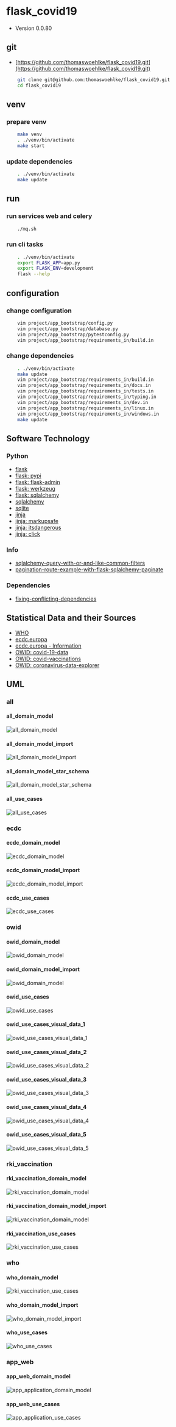 # flask_covid19

* Version 0.0.80

## git

* [https://github.com/thomaswoehlke/flask_covid19.git](https://github.com/thomaswoehlke/flask_covid19.git)

````bash
    git clone git@github.com:thomaswoehlke/flask_covid19.git
    cd flask_covid19
````

## venv

### prepare venv

````bash
    make venv
    . ./venv/bin/activate
    make start
````

### update dependencies

````bash
    . ./venv/bin/activate
    make update
 ````

## run

### run services web and celery

````bash
    ./mq.sh
````

### run cli tasks

````bash
    . ./venv/bin/activate
    export FLASK_APP=app.py
    export FLASK_ENV=development
    flask --help
````

## configuration

### change configuration

````bash
    vim project/app_bootstrap/config.py
    vim project/app_bootstrap/database.py
    vim project/app_bootstrap/pytestconfig.py
    vim project/app_bootstrap/requirements_in/build.in
````

### change dependencies

````bash
    . ./venv/bin/activate
    make update
    vim project/app_bootstrap/requirements_in/build.in
    vim project/app_bootstrap/requirements_in/docs.in
    vim project/app_bootstrap/requirements_in/tests.in
    vim project/app_bootstrap/requirements_in/typing.in
    vim project/app_bootstrap/requirements_in/dev.in
    vim project/app_bootstrap/requirements_in/linux.in
    vim project/app_bootstrap/requirements_in/windows.in
    make update
````

## Software Technology

### Python

* [flask](https://flask.palletsprojects.com/en/1.1.x/)
* [flask: pypi](https://pypi.org/project/Flask/)
* [flask: flask-admin](https://github.com/flask-admin/flask-admin/)
* [flask: werkzeug](https://werkzeug.palletsprojects.com/en/1.0.x/)
* [flask: sqlalchemy](https://flask.palletsprojects.com/en/1.1.x/patterns/sqlalchemy/)
* [sqlalchemy](https://docs.sqlalchemy.org/en/13/)
* [sqlite](https://sqlite.org/docs.html)
* [jinja](https://jinja.palletsprojects.com/en/2.11.x/)
* [jinja: markupsafe](https://palletsprojects.com/p/markupsafe/)
* [jinja: itsdangerous](https://palletsprojects.com/p/itsdangerous/)
* [jinja: click](https://palletsprojects.com/p/click/)

### Info

* [sqlalchemy-query-with-or-and-like-common-filters](http://www.leeladharan.com/sqlalchemy-query-with-or-and-like-common-filters)
* [pagination-route-example-with-flask-sqlalchemy-paginate](https://riptutorial.com/flask/example/22201/pagination-route-example-with-flask-sqlalchemy-paginate)

### Dependencies

* [fixing-conflicting-dependencies](https://pip.pypa.io/en/latest/user_guide/#fixing-conflicting-dependencies)

## Statistical Data and their Sources

* [WHO](https://covid19.who.int/WHO-COVID-19-global-data.csv)
* [ecdc.europa](https://opendata.ecdc.europa.eu/covid19/casedistribution/csv)
* [ecdc.europa - Information](https://www.ecdc.europa.eu/en/publications-data/download-todays-data-geographic-distribution-covid-19-cases-worldwide)
* [OWID: covid-19-data](https://github.com/owid/covid-19-data)
* [OWID: covid-vaccinations](https://ourworldindata.org/covid-vaccinations)
* [OWID: coronavirus-data-explorer](https://ourworldindata.org/explorers/coronavirus-data-explorer)

## UML

### all

#### all_domain_model

![all_domain_model](docs/uml/data_all/uml/img/all_domain_model.png)

#### all_domain_model_import

![all_domain_model_import](docs/uml/data_all/uml/img/all_domain_model_import.png)

#### all_domain_model_star_schema

![all_domain_model_star_schema](docs/uml/data_all/uml/img/all_domain_model_star_schema.png)

#### all_use_cases

![all_use_cases](docs/uml/data_all/uml/img/all_use_cases.png)

### ecdc

#### ecdc_domain_model

![ecdc_domain_model](docs/uml/data_ecdc/uml/img/ecdc_domain_model.png)

#### ecdc_domain_model_import

![ecdc_domain_model_import](docs/uml/data_ecdc/uml/img/ecdc_domain_model_import.png)

#### ecdc_use_cases

![ecdc_use_cases](docs/uml/data_ecdc/uml/img/ecdc_use_cases.png)

### owid

#### owid_domain_model

![owid_domain_model](docs/uml/data_owid/uml/img/owid_domain_model.png)

#### owid_domain_model_import

![owid_domain_model](docs/uml/data_owid/uml/img/owid_domain_model_import.png)

#### owid_use_cases

![owid_use_cases](docs/uml/data_owid/uml/img/owid_use_cases.png)

#### owid_use_cases_visual_data_1

![owid_use_cases_visual_data_1](docs/uml/data_owid/uml/use_cases__visual_data/img/owid_use_cases_visual_data_1.png)

#### owid_use_cases_visual_data_2

![owid_use_cases_visual_data_2](docs/uml/data_owid/uml/use_cases__visual_data/img/owid_use_cases_visual_data_2.png)

#### owid_use_cases_visual_data_3

![owid_use_cases_visual_data_3](docs/uml/data_owid/uml/use_cases__visual_data/img/owid_use_cases_visual_data_3.png)

#### owid_use_cases_visual_data_4

![owid_use_cases_visual_data_4](docs/uml/data_owid/uml/use_cases__visual_data/img/owid_use_cases_visual_data_4.png)

#### owid_use_cases_visual_data_5

![owid_use_cases_visual_data_5](docs/uml/data_owid/uml/use_cases__visual_data/img/owid_use_cases_visual_data_5.png)

### rki_vaccination

#### rki_vaccination_domain_model

![rki_vaccination_domain_model](docs/uml/data_vaccination/uml/img/rki_vaccination_domain_model.png)

#### rki_vaccination_domain_model_import

![rki_vaccination_domain_model](docs/uml/data_vaccination/uml/img/rki_vaccination_domain_model.png)

#### rki_vaccination_use_cases

![rki_vaccination_use_cases](docs/uml/data_vaccination/uml/img/rki_vaccination_use_cases.png)

### who

#### who_domain_model

![rki_vaccination_use_cases](docs/uml/data_vaccination/uml/img/rki_vaccination_use_cases.png)

#### who_domain_model_import

![who_domain_model_import](docs/uml/data_who/uml/img/who_domain_model_import.png)

#### who_use_cases

![who_use_cases](docs/uml/data_who/uml/img/who_use_cases.png)

### app_web

#### app_web_domain_model

![app_application_domain_model](docs/uml/app_web/uml/img/app_application_domain_model.png)

#### app_web_use_cases

![app_application_use_cases](docs/uml/app_web/uml/img/app_application_use_cases.png)
